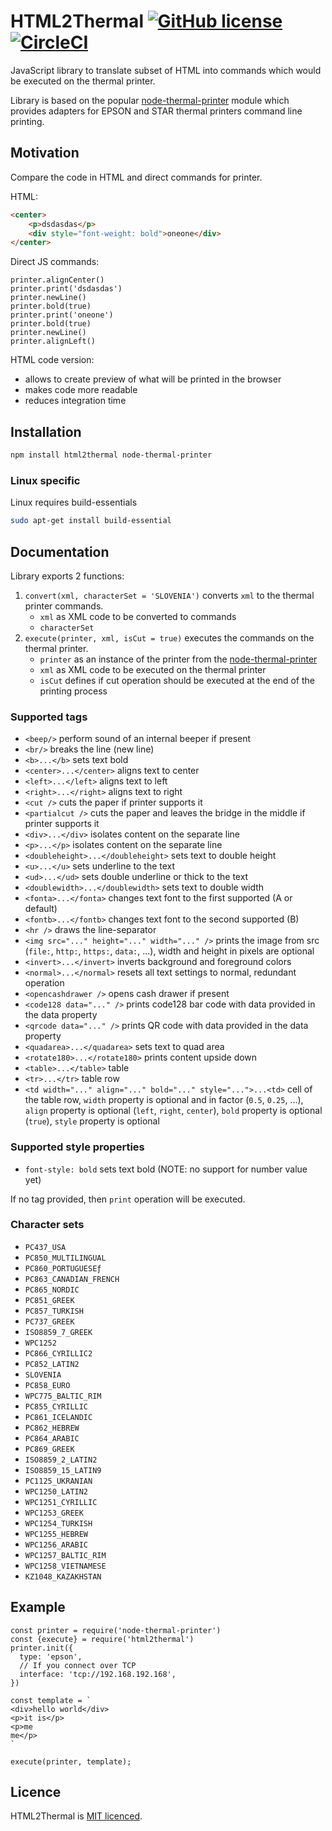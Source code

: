 # HTML2Thermal [![GitHub license](https://img.shields.io/badge/license-MIT-blue.svg)](https://github.com/knyga/html2thermal/blob/master/LICENCE) [![CircleCI](https://circleci.com/gh/knyga/html2thermal/tree/master.svg?style=shield&circle-token=:circle-token)](https://circleci.com/gh/knyga/html2thermal/tree/master)

JavaScript library to translate subset of HTML into commands which would be executed on the thermal printer.

Library is based on the popular [node-thermal-printer](https://github.com/Klemen1337/node-thermal-printer) module which provides adapters for EPSON and STAR thermal printers command line printing.

## Motivation
Compare the code in HTML and direct commands for printer.

HTML:
```HTML 
<center>
    <p>dsdasdas</p>
    <div style="font-weight: bold">oneone</div>
</center>
```

Direct JS commands:
```JS
printer.alignCenter()
printer.print('dsdasdas')
printer.newLine()
printer.bold(true)
printer.print('oneone')
printer.bold(true)
printer.newLine()
printer.alignLeft()
```

HTML code version:
* allows to create preview of what will be printed in the browser
* makes code more readable
* reduces integration time

## Installation
```bash
npm install html2thermal node-thermal-printer
```

### Linux specific
Linux requires build-essentials
```bash
sudo apt-get install build-essential
```

## Documentation
Library exports 2 functions:
1. `convert(xml, characterSet = 'SLOVENIA')` converts `xml` to the thermal printer commands.
   * `xml` as XML code to be converted to commands
   * `characterSet`
2. `execute(printer, xml, isCut = true)` executes the commands on the thermal printer.
   * `printer` as an instance of the printer from the [node-thermal-printer](https://github.com/Klemen1337/node-thermal-printer)
   * `xml` as XML code to be executed on the thermal printer
   * `isCut` defines if cut operation should be executed at the end of the printing process

### Supported tags
* `<beep/>` perform sound of an internal beeper if present
* `<br/>` breaks the line (new line)
* `<b>...</b>` sets text bold
* `<center>...</center>` aligns text to center
* `<left>...</left>` aligns text to left
* `<right>...</right>` aligns text to right
* `<cut />` cuts the paper if printer supports it
* `<partialcut />` cuts the paper and leaves the bridge in the middle if printer supports it
* `<div>...</div>` isolates content on the separate line
* `<p>...</p>` isolates content on the separate line
* `<doubleheight>...</doubleheight>` sets text to double height
* `<u>...</u>` sets underline to the text
* `<ud>...</ud>` sets double underline or thick to the text
* `<doublewidth>...</doublewidth>` sets text to double width
* `<fonta>...</fonta>` changes text font to the first supported (A or default)
* `<fontb>...</fontb>` changes text font to the second supported (B)
* `<hr />` draws the line-separator
* `<img src="..." height="..." width="..." />` prints the image from src (`file:`, `http:`, `https:`, `data:`, ...), width and height in pixels are optional
* `<invert>...</invert>` inverts background and foreground colors
* `<normal>...</normal>` resets all text settings to normal, redundant operation
* `<opencashdrawer />` opens cash drawer if present
* `<code128 data="..." />` prints code128 bar code with data provided in the data property
* `<qrcode data="..." />` prints QR code with data provided in the data property
* `<quadarea>...</quadarea>` sets text to quad area
* `<rotate180>...</rotate180>` prints content upside down
* `<table>...</table>` table
* `<tr>...</tr>` table row
* `<td width="..." align="..." bold="..." style="...">...<td>` cell of the table row, `width` property is optional and in factor (`0.5`, `0.25`, ...), `align` property is optional (`left`, `right`, `center`), `bold` property is optional (`true`), `style` property is optional


### Supported style properties
* `font-style: bold` sets text bold (NOTE: no support for number value yet)


If no tag provided, then `print` operation will be executed.

### Character sets
* `PC437_USA`
* `PC850_MULTILINGUAL`
* `PC860_PORTUGUESEƒ`
* `PC863_CANADIAN_FRENCH`
* `PC865_NORDIC`
* `PC851_GREEK`
* `PC857_TURKISH`
* `PC737_GREEK`
* `ISO8859_7_GREEK`
* `WPC1252`
* `PC866_CYRILLIC2`
* `PC852_LATIN2`
* `SLOVENIA`
* `PC858_EURO`
* `WPC775_BALTIC_RIM`
* `PC855_CYRILLIC`
* `PC861_ICELANDIC`
* `PC862_HEBREW`
* `PC864_ARABIC`
* `PC869_GREEK`
* `ISO8859_2_LATIN2`
* `ISO8859_15_LATIN9`
* `PC1125_UKRANIAN`
* `WPC1250_LATIN2`
* `WPC1251_CYRILLIC`
* `WPC1253_GREEK`
* `WPC1254_TURKISH`
* `WPC1255_HEBREW`
* `WPC1256_ARABIC`
* `WPC1257_BALTIC_RIM`
* `WPC1258_VIETNAMESE`
* `KZ1048_KAZAKHSTAN`

## Example

```JS
const printer = require('node-thermal-printer')
const {execute} = require('html2thermal')
printer.init({
  type: 'epson',
  // If you connect over TCP
  interface: 'tcp://192.168.192.168',
})

const template = `
<div>hello world</div>
<p>it is</p>
<p>me
me</p>
`

execute(printer, template);
```

## Licence
HTML2Thermal is [MIT licenсed](https://github.com/knyga/html2thermal/blob/master/LICENCE).